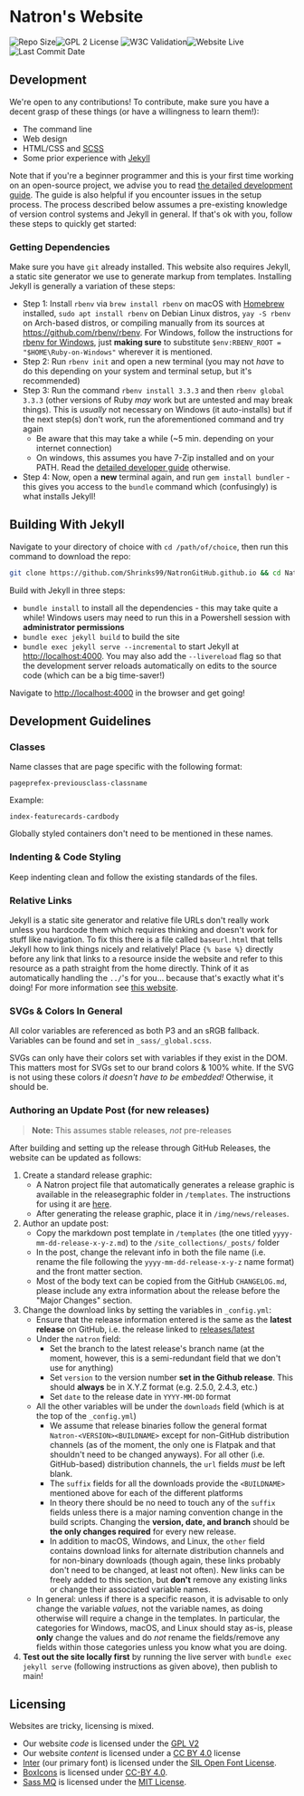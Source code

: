 # Natron's Website

![Repo Size](https://img.shields.io/github/repo-size/shrinks99/NatronGitHub.github.io)![GPL 2 License](https://img.shields.io/badge/license-GPL%202-green) ![W3C Validation](https://img.shields.io/w3c-validation/html?targetUrl=https%3A%2F%2Fwilkinson.graphics%2FNatronGitHub.github.io%2F)![Website Live](https://img.shields.io/website?url=https%3A%2F%2Fimg.shields.io%2Fw3c-validation%2Fhtml%3FtargetUrl%3Dhttps%253A%252F%252Fwilkinson.graphics%252FNatronGitHub.github.io%252F)![Last Commit Date](https://img.shields.io/github/last-commit/shrinks99/NatronGitHub.github.io)

## Development

We're open to any contributions! To contribute, make sure you have a decent grasp of these things (or have a willingness to learn them!):

- The command line
- Web design
- HTML/CSS and [SCSS](https://sass-lang.com/)
- Some prior experience with [Jekyll](https://jekyllrb.com/)

Note that if you're a beginner programmer and this is your first time working on an open-source project, we advise you to read [the detailed development guide](DEVELOP.md). The guide is also helpful if you encounter issues in the setup process. The process described below assumes a pre-existing knowledge of version control systems and Jekyll in general. If that's ok with you, follow these steps to quickly get started:

### Getting Dependencies

Make sure you have `git` already installed. This website also requires Jekyll, a static site generator we use to generate markup from templates. Installing Jekyll is generally a variation of these steps:

- Step 1: Install `rbenv` via `brew install rbenv` on macOS with [Homebrew](https://brew.sh/) installed, `sudo apt install rbenv` on Debian Linux distros, `yay -S rbenv` on Arch-based distros, or compiling manually from its sources at <https://github.com/rbenv/rbenv>. For Windows, follow the instructions for [rbenv for Windows](https://github.com/ccmywish/rbenv-for-windows), just **making sure** to substitute `$env:RBENV_ROOT = "$HOME\Ruby-on-Windows"` wherever it is mentioned.
- Step 2: Run `rbenv init` and open a new terminal (you may not _have_ to do this depending on your system and terminal setup, but it's recommended)
- Step 3: Run the command `rbenv install 3.3.3` and then `rbenv global 3.3.3` (other versions of Ruby _may_ work but are untested and may break things). This is *usually* not necessary on Windows (it auto-installs) but if the next step(s) don't work, run the aforementioned command and try again
	- Be aware that this may take a while (~5 min. depending on your internet connection)
	- On windows, this assumes you have 7-Zip installed and on your PATH. Read the [detailed developer guide](DEVELOP.md) otherwise.
- Step 4: Now, open a **new** terminal again, and run `gem install bundler` - this gives you access to the `bundle` command which (confusingly) is what installs Jekyll!

## Building With Jekyll

Navigate to your directory of choice with `cd /path/of/choice`, then run this command to download the repo:

```bash
git clone https://github.com/Shrinks99/NatronGitHub.github.io && cd NatronGitHub.github.io
```

Build with Jekyll in three steps:

- `bundle install` to install all the dependencies - this may take quite a while! Windows users may need to run this in a Powershell session with **administrator permissions**
- `bundle exec jekyll build` to build the site
- `bundle exec jekyll serve --incremental` to start Jekyll at <http://localhost:4000>. You may also add the `--livereload` flag so that the development server reloads automatically on edits to the source code (which can be a big time-saver!)

Navigate to <http://localhost:4000> in the browser and get going!

## Development Guidelines

### Classes

Name classes that are page specific with the following format:

`pageprefex-previousclass-classname`

Example:

`index-featurecards-cardbody`

Globally styled containers don't need to be mentioned in these names.

### Indenting & Code Styling

Keep indenting clean and follow the existing standards of the files.

### Relative Links

Jekyll is a static site generator and relative file URLs don't really work unless you hardcode them which requires thinking and doesn't work for stuff like navigation.  To fix this there is a file called `baseurl.html` that tells Jekyll how to link things nicely and relatively!  Place `{% base %}` directly before any link that links to a resource inside the website and refer to this resource as a path straight from the home directly.  Think of it as automatically handling the `../`'s for you... because that's exactly what it's doing!  For more information see [this website](https://ricostacruz.com/til/relative-paths-in-jekyll).

### SVGs & Colors In General

All color variables are referenced as both P3 and an sRGB fallback.  Variables can be found and set in `_sass/_global.scss`.

SVGs can only have their colors set with variables if they exist in the DOM.  This matters most for SVGs set to our brand colors & 100% white.  If the SVG is not using these colors _it doesn't have to be embedded!_  Otherwise, it should be.

### Authoring an Update Post (for new releases)

> **Note:** This assumes stable releases, _not_ pre-releases

After building and setting up the release through GitHub Releases, the website can be updated as follows:

1. Create a standard release graphic:
    - A Natron project file that automatically generates a release graphic is available in the releasegraphic folder in `/templates`. The instructions for using it are [here](templates/releasegraphic/README.md).
    - After generating the release graphic, place it in `/img/news/releases`.
2. Author an update post:
	- Copy the markdown post template in `/templates` (the one titled `yyyy-mm-dd-release-x-y-z.md`) to the `/site_collections/_posts/` folder
	- In the post, change the relevant info in both the file name (i.e. rename the file following the `yyyy-mm-dd-release-x-y-z` name format) and the front matter section.
	- Most of the body text can be copied from the GitHub `CHANGELOG.md`, please include any extra information about the release before the "Major Changes" section.
3. Change the download links by setting the variables in `_config.yml`:
	- Ensure that the release information entered is the same as the **latest release** on GitHub, i.e. the release linked to [releases/latest](https://github.com/NatronGitHub/Natron/releases/latest)
	- Under the `natron` field:
		- Set the branch to the latest release's branch name (at the moment, however, this is a semi-redundant field that we don't use for anything)
		- Set `version` to the version number **set in the Github release**. This should **always** be in X.Y.Z format (e.g. 2.5.0, 2.4.3, etc.)
		- Set `date` to the release date in `YYYY-MM-DD` format
	- All the other variables will be under the `downloads` field (which is at the top of the `_config.yml`)
		- We assume that release binaries follow the general format `Natron-<VERSION><BUILDNAME>` except for non-GitHub distribution channels (as of the moment, the only one is Flatpak and that shouldn't need to be changed anyways). For all other (i.e. GitHub-based) distribution channels, the `url` fields _must_ be left blank.
		- The `suffix` fields for all the downloads provide the `<BUILDNAME>` mentioned above for each of the different platforms
		- In theory there should be no need to touch any of the `suffix` fields unless there is a major naming convention change in the build scripts. Changing the **version, date, and branch** should be **the only changes required** for every new release.
		- In addition to macOS, Windows, and Linux, the `other` field contains download links for alternate distribution channels and for non-binary downloads (though again, these links probably don't need to be changed, at least not often). New links can be freely added to this section, but **don't** remove any existing links or change their associated variable names.
	- In general: unless if there is a specific reason, it is advisable to only change the variable _values_, not the variable names, as doing otherwise will require a change in the templates. In particular, the categories for Windows, macOS, and Linux should stay as-is, please **only** change the values and do _not_ rename the fields/remove any fields within those categories unless you know what you are doing.
4. **Test out the site locally first** by running the live server with `bundle exec jekyll serve` (following instructions as given above), then publish to main!

## Licensing

Websites are tricky, licensing is mixed.

- Our website _code_ is licensed under the [GPL V2](https://www.gnu.org/licenses/old-licenses/gpl-2.0-standalone.html)
- Our website _content_ is licensed under a [CC BY 4.0](https://creativecommons.org/licenses/by/4.0/) license
- [Inter](https://github.com/rsms/inter) (our primary font) is licensed under the [SIL Open Font License](https://github.com/rsms/inter/blob/master/LICENSE.txt).
- [BoxIcons](https://github.com/atisawd/boxicons) is licensed under [CC-BY 4.0](https://creativecommons.org/licenses/by/4.0/).
- [Sass MQ](https://github.com/sass-mq/sass-mq) is licensed under the [MIT License](https://github.com/sass-mq/sass-mq/blob/master/LICENSE.md).
